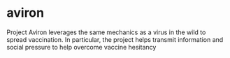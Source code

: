 # aviron
Project Aviron leverages the same mechanics as a virus in the wild to spread vaccination. In particular, the project helps transmit information and social pressure to help overcome vaccine hesitancy
